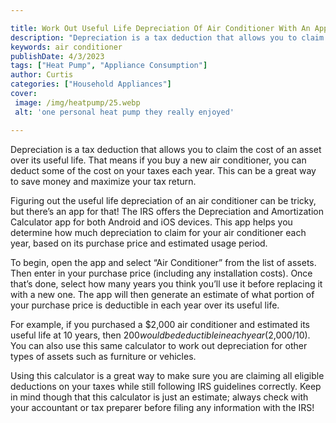 ```yaml
---

title: Work Out Useful Life Depreciation Of Air Conditioner With An App To Work Out Tax
description: "Depreciation is a tax deduction that allows you to claim the cost of an asset over its useful life. That means if you buy a new ai...learn more about it now"
keywords: air conditioner
publishDate: 4/3/2023
tags: ["Heat Pump", "Appliance Consumption"]
author: Curtis
categories: ["Household Appliances"]
cover: 
 image: /img/heatpump/25.webp
 alt: 'one personal heat pump they really enjoyed'

---
```


Depreciation is a tax deduction that allows you to claim the cost of an asset over its useful life. That means if you buy a new air conditioner, you can deduct some of the cost on your taxes each year. This can be a great way to save money and maximize your tax return.

Figuring out the useful life depreciation of an air conditioner can be tricky, but there’s an app for that! The IRS offers the Depreciation and Amortization Calculator app for both Android and iOS devices. This app helps you determine how much depreciation to claim for your air conditioner each year, based on its purchase price and estimated usage period. 

To begin, open the app and select “Air Conditioner” from the list of assets. Then enter in your purchase price (including any installation costs). Once that’s done, select how many years you think you’ll use it before replacing it with a new one. The app will then generate an estimate of what portion of your purchase price is deductible in each year over its useful life. 

For example, if you purchased a $2,000 air conditioner and estimated its useful life at 10 years, then $200 would be deductible in each year ($2,000/10). You can also use this same calculator to work out depreciation for other types of assets such as furniture or vehicles. 

Using this calculator is a great way to make sure you are claiming all eligible deductions on your taxes while still following IRS guidelines correctly. Keep in mind though that this calculator is just an estimate; always check with your accountant or tax preparer before filing any information with the IRS!
